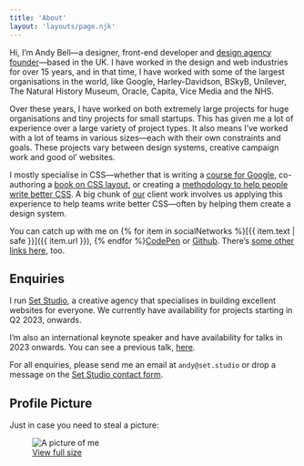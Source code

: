 ```yaml
---
title: 'About'
layout: 'layouts/page.njk'
---
```

Hi, I’m Andy Bell—a designer, front-end developer and [design agency founder](https://set.studio)—based in the UK. I have worked in the design and web industries for over 15 years, and in that time, I have worked with some of the largest organisations in the world, like Google, Harley-Davidson, BSkyB, Unilever, The Natural History Museum, Oracle, Capita, Vice Media and the NHS.

Over these years, I have worked on both extremely large projects for huge organisations and tiny projects for small startups. This has given me a lot of experience over a large variety of project types. It also means I’ve worked with a lot of teams in various sizes—each with their own constraints and goals. These projects vary between design systems, creative campaign work and good ol’ websites.

I mostly specialise in CSS—whether that is writing a [course for Google](https://web.dev/learn/css/), co-authoring a [book on CSS layout](https://every-layout.dev/), or creating a [methodology to help people write better CSS](https://cube.fyi/). A big chunk of [our](https://set.studio) client work involves us applying this experience to help teams write better CSS—often by helping them create a design system.

You can catch up with me on {% for item in socialNetworks %}[{{ item.text | safe }}]({{ item.url }}), {% endfor %}[CodePen](https://codepen.io/andy-set-studio) or [Github](https://github.com/Andy-set-studio). There’s [some other links here](https://andy-bell.co.uk/links/), too.

## Enquiries

I run [Set Studio](https://set.studio), a creative agency that specialises in building excellent websites for everyone. We currently have availability for projects starting in Q2 2023, onwards.

I’m also an international keynote speaker and have availability for talks in 2023 onwards. You can see a previous talk, [here](https://www.youtube.com/watch?v=5uhIiI9Ld5M).

For all enquiries, please send me an email at `andy@set.studio` or drop a message on the [Set Studio contact form](https://6beiysbiubx.typeform.com/to/bplFaZeL?typeform-source=set.studio).

## Profile Picture

Just in case you need to steal a picture:

<figure>
  <img src="https://andy-bell.imgix.net/2023/02/andy-profile-239x300.webp" alt="A picture of me" />
  <figcaption class="wp-element-caption"><a href="https://andy-bell.imgix.net/2023/02/2021-scaled.jpg">View full size</a></figcaption>
</figure>
